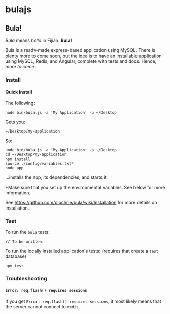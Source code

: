 bulajs
============

## Bula!

_Bula_ means _hello_ in Fijian. **Bula!**

Bula is a ready-made express-based application using MySQL. There is plenty more
to come soon, but the idea is to have an installable application using MySQL,
Redis, and Angular, complete with tests and docs. Hence, _more to come_.

### Install

#### Quick Install

The following:

    node bin/bula.js -a 'My Application' -p ~/Desktop

Gets you:

    ~/Desktop/my-application

So:

    node bin/bula.js -a 'My Application' -p ~/Desktop
    cd ~/Desktop/my-application
    npm install
    source ./config/variables.txt*
    node app

...installs the app, its dependencies, and starts it.

*Make sure that you set up the environmental variables. See below for more
information.

See https://github.com/dlochrie/bula/wiki/Installation for more details on installation.

### Test

To run the `bula` tests:

    // To be written.

To run the locally installed application's tests:
(requires that create a `test` database)

    npm test

### Troubleshooting

#### `Error: req.flash() requires sessions`

If you get `Error: req.flash() requires sessions`, it most likely means that
the server cannot connect to `redis`.

